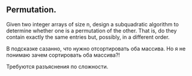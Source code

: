 ## Permutation.

Given two integer arrays of size n, design a subquadratic algorithm to
determine whether one is a permutation of the other. That is, do they
contain exactly the same entries but, possibly, in a different order.

В подсказке сазанно, что нужно отсортировать оба массива. Но я не
понимаю зачем сортировать оба массива?!

Требуются разъяснения по сложности.